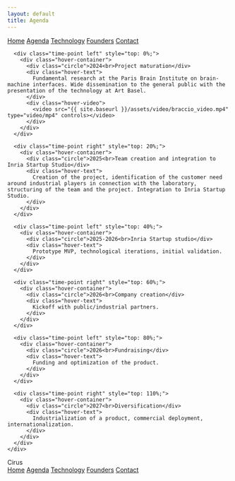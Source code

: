 ```yaml
---
layout: default
title: Agenda
---
```


<div class="background">
  <div class="nav-links">
    <a href="{{ site.baseurl }}/index_en.html">Home</a>
    <a href="{{ site.baseurl }}/about_en.html">Agenda</a>
    <a href="{{ site.baseurl }}/projects_en.html">Technology</a>
    <a href="{{ site.baseurl }}/gallery_en.html">Founders</a>
    <a href="{{ site.baseurl }}/contact_en.html">Contact</a>
  </div>
  <section class="main-section scroll-animate hideable-section">
    <div class="tech-roadmap" id="roadmap">
      <div class="timeline-line"></div>

      <div class="time-point left" style="top: 0%;">
        <div class="hover-container">
          <div class="circle">2024<br>Project maturation</div>
          <div class="hover-text">
            Fundamental research at the Paris Brain Institute on brain-machine interfaces. Wide dissemination to the general public with the presentation of the technology at Art Basel.
          </div>
          <div class="hover-video">
            <video src="{{ site.baseurl }}/assets/video/braccio_video.mp4" type="video/mp4" controls></video>
          </div>
        </div>
      </div>

      <div class="time-point right" style="top: 20%;">
        <div class="hover-container">
          <div class="circle">2025<br>Team creation and integration to Inria Startup Studio</div>
          <div class="hover-text">
            Creation of the project, identification of the customer need around industrial players in connection with the laboratory, structuring of the team and the project. Integration to Inria Startup Studio.
          </div>
        </div>
      </div>

      <div class="time-point left" style="top: 40%;">
        <div class="hover-container">
          <div class="circle">2025-2026<br>Inria Startup studio</div>
          <div class="hover-text">
            Prototype MVP, technological iterations, initial validation.
          </div>
        </div>
      </div>

      <div class="time-point right" style="top: 60%;">
        <div class="hover-container">
          <div class="circle">2026<br>Company creation</div>
          <div class="hover-text">
            Kickoff with public/industrial partners.
          </div>
        </div>
      </div>

      <div class="time-point left" style="top: 80%;">
        <div class="hover-container">
          <div class="circle">2026<br>Fundraising</div>
          <div class="hover-text">
            Funding and optimization of the product.
          </div>
        </div>
      </div>

      <div class="time-point right" style="top: 110%;">
        <div class="hover-container">
          <div class="circle">2027<br>Diversification</div>
          <div class="hover-text">
            Industrialization of a product, commercial deployment, internationalization.
          </div>
        </div>
      </div>
    </div>
  </section>
</div>


<div class="nav-banner_banner ">
  <div class="banner-background-text">Cirus</div>
  <div class="nav-links_banner ">
    <a href="{{ site.baseurl }}/index_en.html">Home</a>
    <a href="{{ site.baseurl }}/about_en.html">Agenda</a>
    <a href="{{ site.baseurl }}/projects_en.html">Technology</a>
    <a href="{{ site.baseurl }}/gallery_en.html">Founders</a>
    <a href="{{ site.baseurl }}/contact_en.html">Contact</a>
  </div>
</div>
